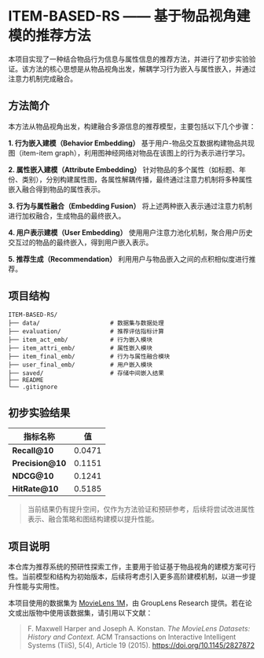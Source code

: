 # ITEM-BASED-RS —— 基于物品视角建模的推荐方法

本项目实现了一种结合物品行为信息与属性信息的推荐方法，并进行了初步实验验证。该方法的核心思想是从物品视角出发，解耦学习行为嵌入与属性嵌入，并通过注意力机制完成融合。



## 方法简介

本方法从物品视角出发，构建融合多源信息的推荐模型，主要包括以下几个步骤：

**1. 行为嵌入建模（Behavior Embedding）**
 基于用户-物品交互数据构建物品共现图（item-item graph），利用图神经网络对物品在该图上的行为表示进行学习。

**2. 属性嵌入建模（Attribute Embedding）**
 针对物品的多个属性（如标题、年份、类别），分别构建属性图，各属性解耦传播，最终通过注意力机制将多种属性嵌入融合得到物品的属性表示。

**3. 行为与属性融合（Embedding Fusion）**
 将上述两种嵌入表示通过注意力机制进行加权融合，生成物品的最终嵌入。

**4. 用户表示建模（User Embedding）**
 使用用户注意力池化机制，聚合用户历史交互过的物品的最终嵌入，得到用户嵌入表示。

**5. 推荐生成（Recommendation）**
 利用用户与物品嵌入之间的点积相似度进行推荐。



## 项目结构

```
ITEM-BASED-RS/
├── data/                    # 数据集与数据处理
├── evaluation/              # 推荐评估指标计算
├── item_act_emb/            # 行为嵌入模块
├── item_attri_emb/          # 属性嵌入模块
├── item_final_emb/          # 行为与属性融合模块
├── user_final_emb/          # 用户嵌入模块
├── saved/                   # 存储中间嵌入结果
├── README
└── .gitignore
```



## 初步实验结果

| 指标名称         | 值     |
| ---------------- | ------ |
| **Recall@10**    | 0.0471 |
| **Precision@10** | 0.1151 |
| **NDCG@10**      | 0.1241 |
| **HitRate@10**   | 0.5185 |

> 当前结果仍有提升空间，仅作为方法验证和预研参考，后续将尝试改进属性表示、融合策略和图结构建模以提升性能。



## 项目说明

本仓库为推荐系统的预研性探索工作，主要用于验证基于物品视角的建模方案可行性。当前模型和结构为初始版本，后续将考虑引入更多高阶建模机制，以进一步提升性能与实用性。



本项目使用的数据集为  [MovieLens 1M](https://grouplens.org/datasets/movielens/1m/)，由 GroupLens Research 提供。若在论文或出版物中使用该数据集，请引用以下文献：

> F. Maxwell Harper and Joseph A. Konstan.
>  *The MovieLens Datasets: History and Context.*
>  ACM Transactions on Interactive Intelligent Systems (TiiS), 5(4), Article 19 (2015).
>  https://doi.org/10.1145/2827872

